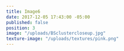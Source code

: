 ```yaml
---
title: Image6
date: 2017-12-05 17:43:00 -05:00
published: false
position: 3
image: "/uploads/BSclustercloseup.jpg"
texture-image: "/uploads/textures/pink.png"
---
```


